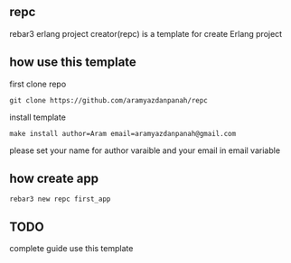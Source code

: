repc
----
rebar3 erlang project creator(repc) is a template for create Erlang project

how use this template
----
first clone repo
```
git clone https://github.com/aramyazdanpanah/repc
```
install template
```
make install author=Aram email=aramyazdanpanah@gmail.com
```
please set your name for author varaible and your email in email variable

how create app
----
```
rebar3 new repc first_app
```

TODO
----
complete guide use this template
